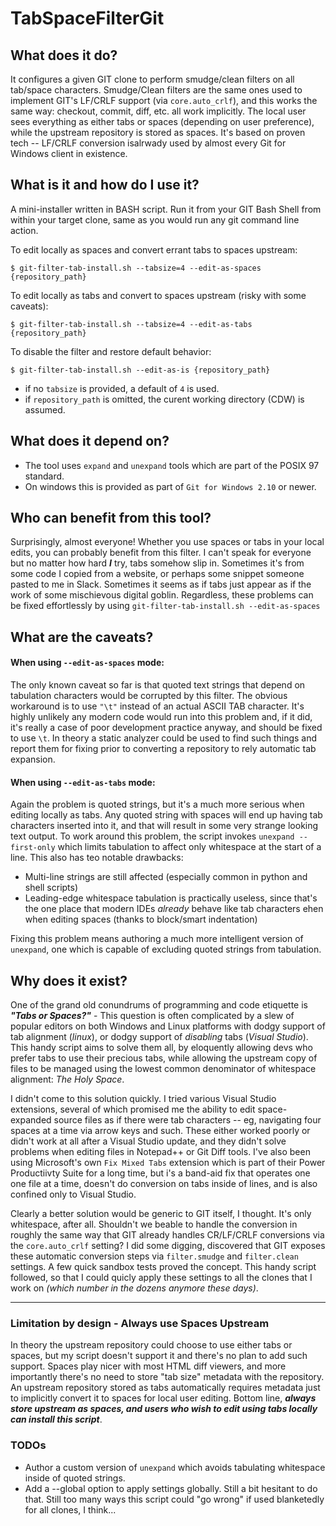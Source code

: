 # TabSpaceFilterGit

## What does it do?
It configures a given GIT clone to perform smudge/clean filters on all tab/space characters.  Smudge/Clean filters are the same ones used to implement GIT's LF/CRLF support (via `core.auto_crlf`), and this works the same way: checkout, commit, diff, etc. all work implicitly.  The local user sees everything as either tabs or spaces (depending on user preference), while the upstream repository is stored as spaces.  It's based on proven tech -- LF/CRLF conversion isalrwady used by almost every Git for Windows client in existence.

## What is it and how do I use it?
A mini-installer written in BASH script.  Run it from your GIT Bash Shell from within your target clone, same as you would run any git command line action.

To edit locally as spaces and convert errant tabs to spaces upstream:

    $ git-filter-tab-install.sh --tabsize=4 --edit-as-spaces {repository_path}

To edit locally as tabs and convert to spaces upstream (risky with some caveats):

    $ git-filter-tab-install.sh --tabsize=4 --edit-as-tabs {repository_path}

To disable the filter and restore default behavior:

    $ git-filter-tab-install.sh --edit-as-is {repository_path}

* if no `tabsize` is provided, a default of `4` is used.
* if `repository_path` is omitted, the curent working directory (CDW) is assumed.

## What does it depend on?
* The tool uses `expand` and `unexpand` tools which are part of the POSIX 97 standard.
* On windows this is provided as part of `Git for Windows 2.10` or newer.

## Who can benefit from this tool?
Surprisingly, almost everyone!  Whether you use spaces or tabs in your local edits, you can probably benefit from this
filter.  I can't speak for everyone but no matter how hard ***I*** try, tabs somehow slip in.  Sometimes it's from
some code I copied from a website, or perhaps some snippet someone pasted to me in Slack.  Sometimes it seems as if
tabs just appear as if the work of some mischievous digital goblin.  Regardless, these problems can be fixed
effortlessly by using `git-filter-tab-install.sh --edit-as-spaces`

## What are the caveats?
#### When using `--edit-as-spaces` mode:
The only known caveat so far is that quoted text strings that depend on tabulation characters would be corrupted by this filter.
The obvious workaround is to use `"\t"` instead of an actual ASCII TAB character.  It's highly unlikely any modern code would
run into this problem and, if it did, it's really a case of poor development practice anyway, and should be fixed to use
`\t`.  In theory a static analyzer could be used to find such things and report them for fixing prior to converting a
repository to rely automatic tab expansion.

#### When using `--edit-as-tabs` mode:
Again the problem is quoted strings, but it's a much more serious when editing locally as tabs.  Any quoted string with
spaces will end up having tab characters inserted into it, and that will result in some very strange looking text output.
To work around this problem, the script invokes `unexpand --first-only` which limits tabulation to affect only whitespace
at the start of a line.  This also has teo notable drawbacks:

  * Multi-line strings are still affected (especially common in python and shell scripts)
  * Leading-edge whitespace tabulation is practically useless, since that's the one place that modern IDEs *already*
    behave like tab characters ehen when editing spaces (thanks to block/smart indentation)

Fixing this problem means authoring a much more intelligent version of `unexpand`, one which is capable of excluding quoted
strings from tabulation.

## Why does it exist?
One of the grand old conundrums of programming and code etiquette is ***"Tabs or Spaces?"*** - 
This question is often complicated by a slew of popular editors on both Windows and Linux platforms with
dodgy support of tab alignment (_linux_), or dodgy support of *disabling* tabs (_Visual Studio_).  This handy
script aims to solve them all, by eloquently allowing devs who prefer tabs to use their precious tabs, while 
allowing the upstream copy of files to be managed using the lowest common denominator of whitespace alignment:
_*The Holy Space*_.

I didn't come to this solution quickly.  I tried various Visual Studio extensions, several of which promised
me the ability to edit space-expanded source files as if there were tab characters -- eg, navigating four spaces at
a time via arrow keys and such.  These either worked poorly or didn't work at all after a Visual Studio update, and
they didn't solve problems when editing files in Notepad++ or Git Diff tools.  I've also been using Microsoft's own `Fix Mixed Tabs` extension which is part of their Power Productiivty Suite for a long time, but i's a band-aid fix that operates one one file at a time, doesn't do conversion on tabs inside of lines, and is also confined only to Visual Studio.

Clearly a better solution would be generic to GIT itself, I thought.  It's only whitespace, after all.  Shouldn't we beable to handle the conversion in roughly the same way that GIT already handles CR/LF/CRLF conversions via the `core.auto_crlf` setting?  I did some digging, discovered that GIT exposes these automatic conversion steps via `filter.smudge` and `filter.clean` settings.  A few quick sandbox tests proved the concept.  This handy script followed, so that I could quicly apply these settings to all the clones that I work on _(which number in the dozens anymore these days)_.

----------------------------

### Limitation by design - Always use Spaces Upstream
In theory the upstream repository could choose to use either tabs or spaces, but my script doesn't support it and there's no plan to add such support.  Spaces play nicer with most HTML diff viewers, and more importantly there's no need to store "tab size" metadata with the repository.  An upstream repository stored as tabs automatically requires metadata just to implicitly convert it to spaces for local user editing.  Bottom line, ***always store upstream as spaces, and users who wish to edit using tabs locally can install this script***.

### TODOs
 * Author a custom version of `unexpand` which avoids tabulating whitespace inside of quoted strings.
 * Add a --global option to apply settings globally.  Still a bit hesitant to do that.  Still too many ways this script could "go wrong" if used blanketedly for all clones, I think...
